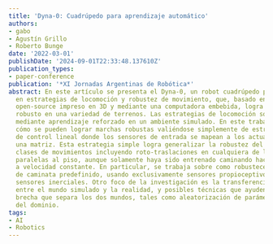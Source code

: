 ```yaml
---
title: 'Dyna-0: Cuadrúpedo para aprendizaje automático'
authors:
- gabo
- Agustín Grillo
- Roberto Bunge
date: '2022-03-01'
publishDate: '2024-09-01T22:33:48.137610Z'
publication_types:
- paper-conference
publication: '*XI Jornadas Argentinas de Robótica*'
abstract: En este artículo se presenta el Dyna-0, un robot cuadrúpedo para investigación
  en estrategias de locomoción y robustez de movimiento, que, basado en un diseño
  open-source impreso en 3D y mediante una computadora embebida, logra un movimiento
  robusto en una variedad de terrenos. Las estrategias de locomoción son generadas
  mediante aprendizaje reforzado en un ambiente simulado. En este trabajo se muestra
  cómo se pueden lograr marchas robustas valiéndose simplemente de estrategias simples
  de control lineal donde los sensores de entrada se mapean a los actuadores usando
  una matriz. Esta estrategia simple logra generalizar la robustez del andar a muchas
  clases de movimientos incluyendo roto-traslaciones en cualquiera de las direcciones
  paralelas al piso, aunque solamente haya sido entrenado caminando hacia adelante
  a velocidad constante. En particular, se trabaja sobre como robustecer un estilo
  de caminata predefinido, usando exclusivamente sensores propioceptivos, especialmente
  sensores inerciales. Otro foco de la investigación es la transferencia de lo aprendido
  entre el mundo simulado y la realidad, y posibles técnicas que ayuden a cerrar la
  brecha que separa los dos mundos, tales como aleatorización de parámetros o adaptación
  del dominio.
tags:
- AI
- Robotics
---
```

